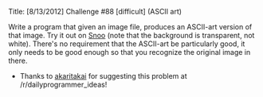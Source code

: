 Title: [8/13/2012] Challenge #88 [difficult] (ASCII art)


Write a program that given an image file, produces an ASCII-art version of that image. Try it out on [Snoo](http://i.imgur.com/tJmB9.png) (note that the background is transparent, not white). There's no requirement that the ASCII-art be particularly good, it only needs to be good enough so that you recognize the original image in there. 


* Thanks to [akaritakai](http://www.reddit.com/user/akaritakai) for suggesting this problem at /r/dailyprogrammer_ideas!
